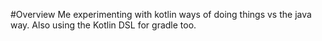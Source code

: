 #Overview
Me experimenting with kotlin ways of doing things vs the java way.  Also using the Kotlin DSL for gradle too.